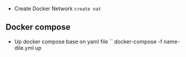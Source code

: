 
- Create Docker Network 
 `` create nat ``

## Docker compose

- Up docker compose base on yaml file
    `` docker-compose -f name-dile.yml up